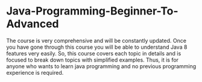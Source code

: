 # Java-Programming-Beginner-To-Advanced
The course is very comprehensive and will be constantly updated. Once you have gone through this course you will be able to understand Java 8 features very easily. So, this course covers each topic in details and is focused to break down topics with simplified examples. Thus, it is for anyone who wants to learn java programming and no previous programming experience is required.
